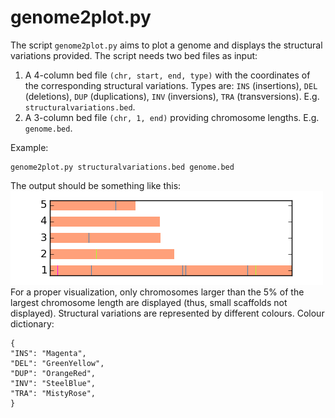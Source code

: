# genome2plot.py
The script `genome2plot.py` aims to plot a genome and displays the structural variations provided. The script needs two bed files as input:

1. A 4-column bed file `(chr, start, end, type)` with the coordinates of the corresponding structural variations. Types are: `INS` (insertions), `DEL` (deletions), `DUP` (duplications), `INV` (inversions), `TRA` (transversions). E.g. `structuralvariations.bed`.
2. A 3-column bed file `(chr, 1, end)` providing chromosome lengths. E.g. `genome.bed`.

Example:
```
genome2plot.py structuralvariations.bed genome.bed
```
The output should be something like this:
![ScreenShot](/examples/output/foo.png)
For a proper visualization, only chromosomes larger than the 5% of the largest chromosome length are displayed (thus, small scaffolds not displayed). Structural variations are represented by different colours. Colour dictionary:
```
{
"INS": "Magenta",
"DEL": "GreenYellow",
"DUP": "OrangeRed",
"INV": "SteelBlue",
"TRA": "MistyRose",
}
```
